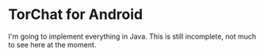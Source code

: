 # TorChat for Android

I'm going to implement everything in Java. This is still incomplete, not much to see here at the moment.
